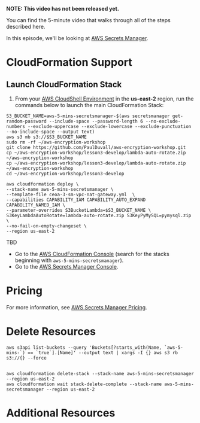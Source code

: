 **NOTE: This video has not been released yet.**

You can find the 5-minute video that walks through all of the steps described here. 

In this episode, we'll be looking at [AWS Secrets Manager](https://aws.amazon.com/secrets-manager/). 


# CloudFormation Support


## Launch CloudFormation Stack
1. From your [AWS CloudShell Environment](https://us-east-2.console.aws.amazon.com/cloudshell/home?region=us-east-2#) in the **us-east-2** region, run the commands below to launch the main CloudFormation Stack:

```
S3_BUCKET_NAME=aws-5-mins-secretsmanager-$(aws secretsmanager get-random-password --include-space --password-length 6 --no-exclude-numbers --exclude-uppercase --exclude-lowercase --exclude-punctuation --no-include-space --output text)
aws s3 mb s3://$S3_BUCKET_NAME
sudo rm -rf ~/aws-encryption-workshop
git clone https://github.com/PaulDuvall/aws-encryption-workshop.git
cp ~/aws-encryption-workshop/lesson3-develop/lambda-auto-rotate.zip ~/aws-encryption-workshop
cp ~/aws-encryption-workshop/lesson3-develop/lambda-auto-rotate.zip ~/aws-encryption-workshop
cd ~/aws-encryption-workshop/lesson3-develop

aws cloudformation deploy \
--stack-name aws-5-mins-secretsmanager \
--template-file ceoa-3-sm-vpc-nat-gateway.yml  \
--capabilities CAPABILITY_IAM CAPABILITY_AUTO_EXPAND CAPABILITY_NAMED_IAM \
--parameter-overrides S3BucketLambda=$S3_BUCKET_NAME \
S3KeyLambdaAutoRotate=lambda-auto-rotate.zip S3KeyPyMySQL=pymysql.zip \
--no-fail-on-empty-changeset \
--region us-east-2
```

TBD

* Go to the [AWS CloudFormation Console](https://us-east-2.console.aws.amazon.com/cloudformation/home?region=us-east-2#/stacks/) (search for the stacks beginning with `aws-5-mins-secretsmanager`). 
* Go to the [AWS Secrets Manager Console](https://us-east-2.console.aws.amazon.com/secretsmanager/home?region=us-east-2#!/listSecrets). 

# Pricing
For more information, see [AWS Secrets Manager Pricing](https://aws.amazon.com/secrets-manager/pricing/).

# Delete Resources

```
aws s3api list-buckets --query 'Buckets[?starts_with(Name, `aws-5-mins-`) == `true`].[Name]' --output text | xargs -I {} aws s3 rb s3://{} --force


aws cloudformation delete-stack --stack-name aws-5-mins-secretsmanager --region us-east-2
aws cloudformation wait stack-delete-complete --stack-name aws-5-mins-secretsmanager --region us-east-2

```

# Additional Resources

